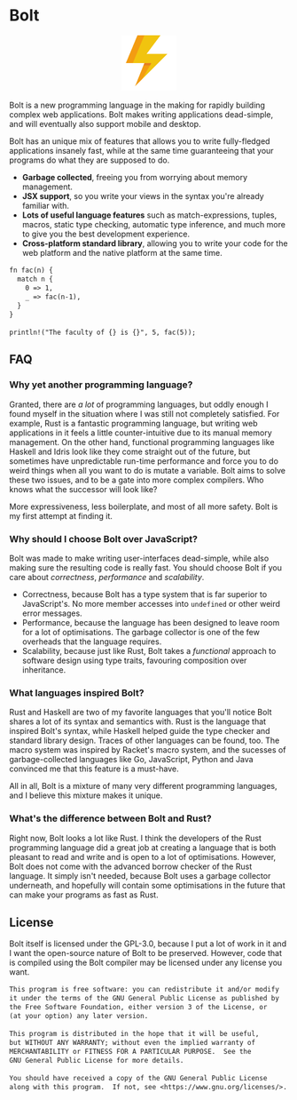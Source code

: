 Bolt
====

<p align="center">
  <img height="100" src="https://github.com/boltlang/Bolt/blob/master/logo.png?raw=true" />
</p>

Bolt is a new programming language in the making for rapidly building complex web applications.
Bolt makes writing applications dead-simple, and will eventually also support mobile and desktop.

Bolt has an unique mix of features that allows you to write fully-fledged
applications insanely fast, while at the same time guaranteeing that your programs
do what they are supposed to do.

 - **Garbage collected**, freeing you from worrying about memory management.
 - **JSX support**, so you write your views in the syntax you're already
   familiar with.
 - **Lots of useful language features** such as match-expressions, tuples, macros, static type checking, automatic type inference, and much more to give you the best development experience.
 - **Cross-platform standard library**, allowing you to write your code for the
   web platform and the native platform at the same time.

```
fn fac(n) {
  match n {
    0 => 1,
    _ => fac(n-1),
  }
}

println!("The faculty of {} is {}", 5, fac(5));
```

## FAQ

### Why yet another programming language?

Granted, there are _a lot_ of programming languages, but oddly enough I found myself
in the situation where I was still not completely satisfied. For example, Rust is a fantastic programming language,
but writing web applications in it feels a little counter-intuitive due to its manual memory management.
On the other hand, functional  programming languages like Haskell and Idris look like they come straight out of the future, but sometimes have unpredictable run-time performance and force you to do weird things when all you want to do is mutate a variable. Bolt aims to solve these two issues, and to be a gate into more complex compilers. Who knows what the successor will look like?

More expressiveness, less boilerplate, and most of all more safety. Bolt is my first attempt at finding it.

### Why should I choose Bolt over JavaScript?

Bolt was made to make writing user-interfaces dead-simple, while also making
sure the resulting code is really fast. You should choose Bolt if you care
about _correctness_, _performance_ and _scalability_.

 - Correctness, because Bolt has a type system that is far superior to
   JavaScript's. No more member accesses into `undefined` or other weird error
   messages.
 - Performance, because the language has been designed to leave room for a lot
   of optimisations. The garbage collector is one of the few overheads that the
   language requires.
 - Scalability, because just like Rust, Bolt takes a _functional_ approach to
   software design using type traits, favouring composition over inheritance.

### What languages inspired Bolt?

Rust and Haskell are two of my favorite languages that you'll notice Bolt
shares a lot of its syntax and semantics with. Rust is the language that inspired Bolt's syntax,
while Haskell helped guide the type checker and standard library design.
Traces of other languages can be found, too.
The macro system was inspired by Racket's macro system,
and the sucesses of garbage-collected languages like Go, JavaScript, Python and Java convinced me that
this feature is a must-have.

All in all, Bolt is a mixture of many very different programming languages, and I believe this mixture makes it unique.

### What's the difference between Bolt and Rust?

Right now, Bolt looks a lot like Rust. I think the developers of the Rust programming language did a great job at 
creating a language that is both pleasant to read and write and is open to a lot of optimisations. However,
Bolt does not come with the advanced borrow checker of the Rust language. It simply isn't needed, because Bolt uses
a garbage collector underneath, and hopefully will contain some optimisations in the future that can make your programs
as fast as Rust.

## License

Bolt itself is licensed under the GPL-3.0, because I put a lot of work in it
and I want the open-source nature of Bolt to be preserved. However, code that
is compiled using the Bolt compiler may be licensed under any license you want.

    This program is free software: you can redistribute it and/or modify
    it under the terms of the GNU General Public License as published by
    the Free Software Foundation, either version 3 of the License, or
    (at your option) any later version.

    This program is distributed in the hope that it will be useful,
    but WITHOUT ANY WARRANTY; without even the implied warranty of
    MERCHANTABILITY or FITNESS FOR A PARTICULAR PURPOSE.  See the
    GNU General Public License for more details.

    You should have received a copy of the GNU General Public License
    along with this program.  If not, see <https://www.gnu.org/licenses/>.

